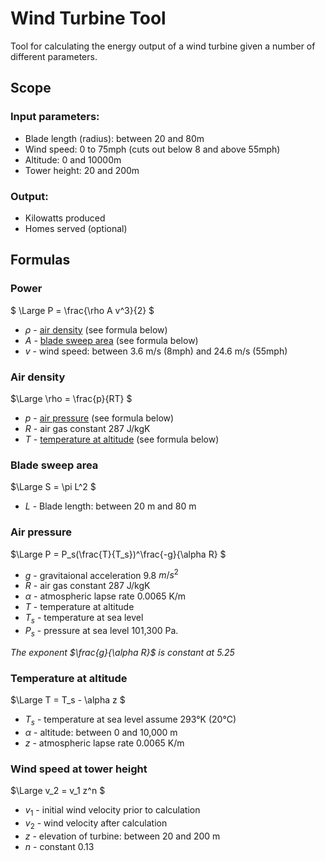# Wind Turbine Tool

Tool for calculating the energy output of a wind turbine given a number of different parameters.

## Scope

### Input parameters:

* Blade length (radius): between 20 and 80m
* Wind speed: 0 to 75mph (cuts out below 8 and above 55mph)
* Altitude: 0 and 10000m
* Tower height: 20 and 200m

### Output:

* Kilowatts produced
* Homes served (optional)

## Formulas
### Power

$`
\Large P = \frac{\rho A v^3}{2}
`$

* $`\rho`$ - [air density](#air-density) (see formula below)
* $`A`$ - [blade sweep area](#blade-sweep-area) (see formula below)
* $`v`$ - wind speed: between 3.6 m/s (8mph) and 24.6 m/s (55mph)

### Air density

$`\Large
\rho = \frac{p}{RT}
`$

* $`p`$ - [air pressure](#air-pressure) (see formula below)
* $`R`$ - air gas constant 287 J/kgK
* $`T`$ - [temperature at altitude](#temperature-at-altitude) (see formula below)

### Blade sweep area

$`\Large
S = \pi L^2
`$

* $`L`$ - Blade length: between 20 m and 80 m

### Air pressure

$`\Large
P = P_s(\frac{T}{T_s})^\frac{-g}{\alpha R}
`$

* $`g`$ - gravitaional acceleration 9.8 $`m/s^2`$
* $`R`$ - air gas constant 287 J/kgK
* $`\alpha`$ - atmospheric lapse rate 0.0065 K/m
* $`T`$ - temperature at altitude
* $`T_s`$ - temperature at sea level
* $`P_s`$ - pressure at sea level 101,300 Pa.

*The exponent $`\frac{g}{\alpha R}`$ is constant at 5.25*

### Temperature at altitude

$`\Large
T = T_s - \alpha z
`$

* $`T_s`$ - temperature at sea level assume 293°K (20°C)
* $`\alpha`$ - altitude: between 0 and 10,000 m
* $`z`$ - atmospheric lapse rate 0.0065 K/m

### Wind speed at tower height

$`\Large
v_2 = v_1 z^n
`$

* $`v_1`$ - initial wind velocity prior to calculation
* $`v_2`$ - wind velocity after calculation
* $`z`$ - elevation of turbine: between 20 and 200 m
* $`n`$ - constant 0.13